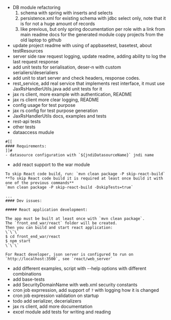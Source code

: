 - DB module refactoring
  1. schema with spring with inserts and selects
  2. persistence.xml for existing schema with jdbc select only, note that it is for not a huge amount of records 
  3. like previous, but only spring 
   documentation per role with a link from main readme
   docs for the generated module
   copy projects from the old laptop to github
- update project readme with using of appbasetest, basetest, about testResources
- server side raw request logging, update readme, adding ability to log the last request response
- add unit tests for serialisation, deser-n with custom serialiers/deserialiers
- add unit to start server and check headers, response codes.
- rest_service, add real service that implements rest interface, 
  it must use JaxRsHandlerUtils.java
  add unit tests for it
- jax rs client, more example with authentication, README
- jax rs client more clear logging, README
- config usage for test purpose
- jax rs config for test purpose generation
- JaxRsHandlerUtils docs, examples and tests
- rest-api tests
- other tests
- dataaccess mudule
```
#[[
#### Requirements: 
]]#
- datasource configuration with `${jndiDatasourceName}` jndi name
```
- add react support to the war module
```
To skip React code build, run: `mvn clean package -P skip-react-build`
**To skip React code build it is required at least once build it with one of the previous commands**
`mvn clean package -P skip-react-build -DskipTests=true`

...
#### Dev issues: 

##### React application development:

The app must be built at least once with `mvn clean package`. 
The `front_end_war/react` folder will be created.
Then you can build and start react application:
\`\`\`
$ cd front_end_war/react
$ npm start
\`\`\`

For React developer, json server is configured to run on `http://localhost:3500`, see `react/web_server`

```


- add different examples, script with --help options with different combinations
- add base-tests
- add SecurityDomainName with web.xml security constants
- cron job exprression, add support of `?` with logging how it is changed
- cron job expression validation on startup
- todo add serializer, decerializers
- jax rs client, add more documentation
- excel module add tests for writing and reading